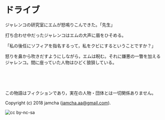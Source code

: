 

# ドライブ

ジャレンコの研究室にエムが怒鳴りこんできた。「先生」  

打ち合わせ中だったジャレンコはエムの大声に眉をひそめる。  

「私の後任にソフィアを指名するって，私をクビにするということですか？」  

怒りを鼻から吹きだすようにしながら，エムは睨む。それに嫌悪の一瞥を加えるジャレンコ。間に座っていた人物はひどく狼狽している。  

<br>  
<br>  

<br>  

この物語はフィクションであり，実在の人物・団体とは一切関係ありません。  

Copyright (c) 2018 jamcha (jamcha.aa@gmail.com).  

![cc by-nc-sa](https://i.creativecommons.org/l/by-nc-sa/4.0/88x31.png)  


